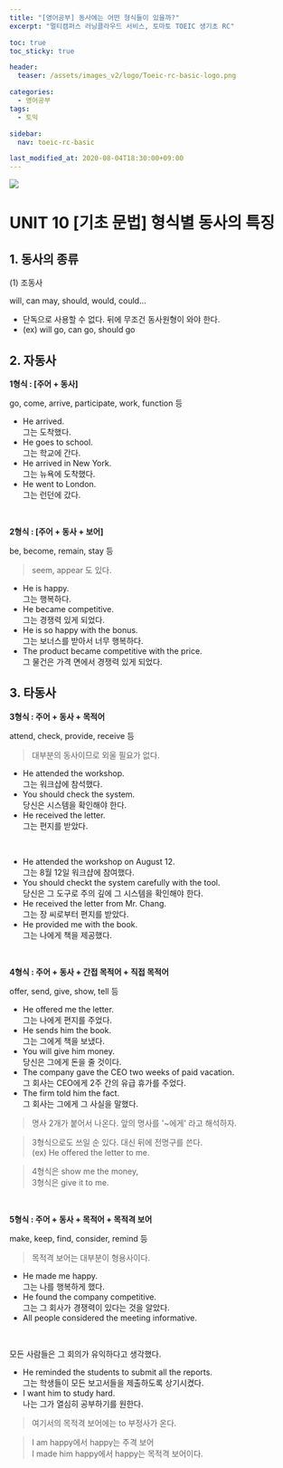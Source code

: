 ```yaml
---
title: "[영어공부] 동사에는 어떤 형식들이 있을까?"
excerpt: "멀티캠퍼스 러닝클라우드 서비스, 토마토 TOEIC 생기초 RC"

toc: true
toc_sticky: true

header:
  teaser: /assets/images_v2/logo/Toeic-rc-basic-logo.png

categories:
  - 영어공부
tags:
  - 토익

sidebar:
  nav: toeic-rc-basic

last_modified_at: 2020-08-04T18:30:00+09:00
---
```

![](https://eliotjang.github.io/assets/images_v2/logo/Toeic-rc-basic-logo.png)

# UNIT 10 [기초 문법] 형식별 동사의 특징

## 1. 동사의 종류

(1) 조동사  

will, can may, should, would, could...
- 단독으로 사용할 수 없다. 뒤에 무조건 동사원형이 와야 한다.
- (ex) will go, can go, should go  



## 2. 자동사  

**1형식 : [주어 + 동사]**  

go, come, arrive, participate, work, function 등  

- He arrived.  
그는 도착했다.
- He goes to school.  
그는 학교에 간다.
- He arrived in New York.  
그는 뉴욕에 도착했다.
- He went to London.  
그는 런던에 갔다.  
<br/>

**2형식 : [주어 + 동사 + 보어]**  

be, become, remain, stay 등  

> seem, appear 도 있다.

- He is happy.  
그는 행복하다.
- He became competitive.  
그는 경쟁력 있게 되었다.
- He is so happy with the bonus.  
그는 보너스를 받아서 너무 행복하다.
- The product became competitive with the price.  
그 물건은 가격 면에서 경쟁력 있게 되었다.  


## 3. 타동사  

**3형식 : 주어 + 동사 + 목적어**  

attend, check, provide, receive 등  

> 대부분의 동사이므로 외울 필요가 없다.

- He attended the workshop.  
그는 워크샵에 참석했다.
- You should check the system.  
당신은 시스템을 확인해야 한다.
- He received the letter.  
그는 편지를 받았다.
<br/>

- He attended the workshop on August 12.  
그는 8월 12일 워크샵에 참여했다.
- You should checkt the system carefully with the tool.  
당신은 그 도구로 주의 깊에 그 시스템을 확인해야 한다.
- He received the letter from Mr. Chang.  
그는 장 씨로부터 편지를 받았다.
- He provided me with the book.  
그는 나에게 책을 제공했다.  
<br/>

**4형식 : 주어 + 동사 + 간접 목적어 + 직접 목적어**  

offer, send, give, show, tell 등  

- He offered me the letter.  
그는 나에게 편지를 주었다.
- He sends him the book.  
그는 그에게 책을 보냈다.
- You will give him money.  
당신은 그에게 돈을 줄 것이다.
- The company gave the CEO two weeks of paid vacation.  
그 회사는 CEO에게 2주 간의 유급 휴가를 주었다.
- The firm told him the fact.  
그 회사는 그에게 그 사실을 말했다.  

> 명사 2개가 붙어서 나온다. 앞의 명사를 '~에게' 라고 해석하자.  

> 3형식으로도 쓰일 순 있다. 대신 뒤에 전명구를 쓴다.  
> (ex) He offered the letter to me.  

> 4형식은 show me the money,  
> 3형식은 give it to me.

<br/>

**5형식 : 주어 + 동사 + 목적어 + 목적격 보어**  

make, keep, find, consider, remind 등  

> 목적격 보어는 대부분이 형용사이다.

- He made me happy.  
그는 나를 행복하게 했다.
- He found the company competitive.  
그는 그 회사가 경쟁력이 있다는 것을 알았다.  
- All people considered the meeting informative.  
<br/>

모든 사람들은 그 회의가 유익하다고 생각했다.
- He reminded the students to submit all the reports.  
그는 학생들이 모든 보고서들을 제출하도록 상기시켰다.
- I want him to study hard.  
나는 그가 열심히 공부하기를 원한다.  

> 여기서의 목적격 보어에는 to 부정사가 온다.  

> I am happy에서 happy는 주격 보어  
> I made him happy에서 happy는 목적격 보어이다.  
